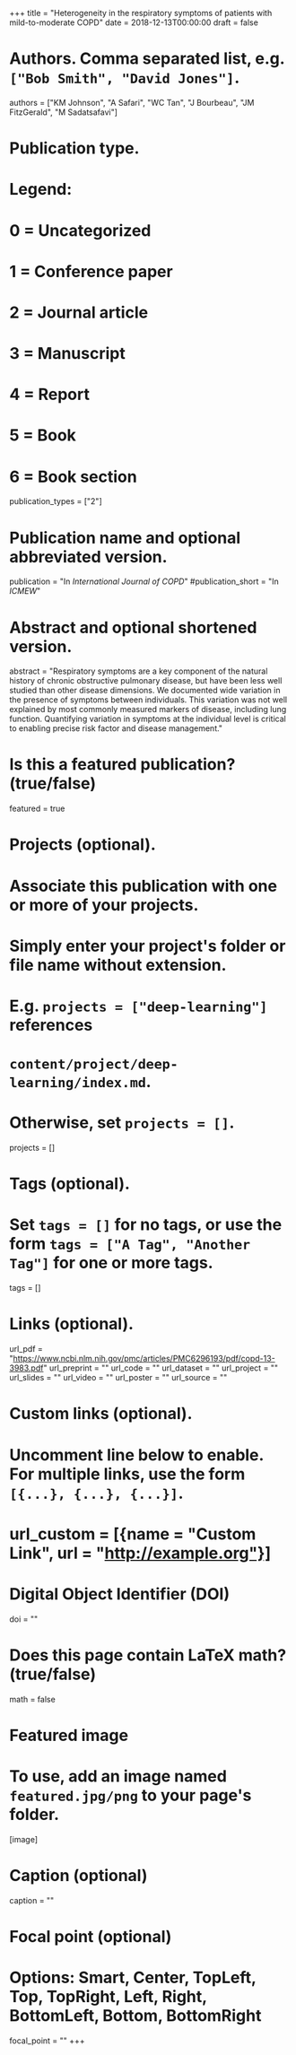 +++
title = "Heterogeneity in the respiratory symptoms of patients with mild-to-moderate COPD"
date = 2018-12-13T00:00:00
draft = false

# Authors. Comma separated list, e.g. `["Bob Smith", "David Jones"]`.
authors = ["KM Johnson", "A Safari", "WC Tan", "J Bourbeau", "JM FitzGerald", "M Sadatsafavi"]

# Publication type.
# Legend:
# 0 = Uncategorized
# 1 = Conference paper
# 2 = Journal article
# 3 = Manuscript
# 4 = Report
# 5 = Book
# 6 = Book section
publication_types = ["2"]

# Publication name and optional abbreviated version.
publication = "In *International Journal of COPD*"
#publication_short = "In *ICMEW*"

# Abstract and optional shortened version.
abstract = "Respiratory symptoms are a key component of the natural history of chronic obstructive pulmonary disease, but have been less well studied than other disease dimensions. We documented wide variation in the presence of symptoms between individuals. This variation was not well explained by most commonly measured markers of disease, including lung function. Quantifying variation in symptoms at the individual level is critical to enabling precise risk factor and disease management."

# Is this a featured publication? (true/false)
featured = true

# Projects (optional).
#   Associate this publication with one or more of your projects.
#   Simply enter your project's folder or file name without extension.
#   E.g. `projects = ["deep-learning"]` references 
#   `content/project/deep-learning/index.md`.
#   Otherwise, set `projects = []`.
projects = []

# Tags (optional).
#   Set `tags = []` for no tags, or use the form `tags = ["A Tag", "Another Tag"]` for one or more tags.
tags = []

# Links (optional).
url_pdf = "https://www.ncbi.nlm.nih.gov/pmc/articles/PMC6296193/pdf/copd-13-3983.pdf"
url_preprint = ""
url_code = ""
url_dataset = ""
url_project = ""
url_slides = ""
url_video = ""
url_poster = ""
url_source = ""

# Custom links (optional).
#   Uncomment line below to enable. For multiple links, use the form `[{...}, {...}, {...}]`.
# url_custom = [{name = "Custom Link", url = "http://example.org"}]

# Digital Object Identifier (DOI)
doi = ""

# Does this page contain LaTeX math? (true/false)
math = false

# Featured image
# To use, add an image named `featured.jpg/png` to your page's folder. 
[image]
  # Caption (optional)
  caption = ""

  # Focal point (optional)
  # Options: Smart, Center, TopLeft, Top, TopRight, Left, Right, BottomLeft, Bottom, BottomRight
  focal_point = ""
+++

